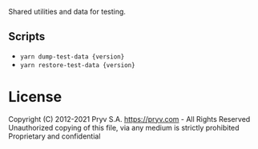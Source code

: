 Shared utilities and data for testing.

## Scripts

- `yarn dump-test-data {version}`
- `yarn restore-test-data {version}`



# License
Copyright (C) 2012-2021 Pryv S.A. https://pryv.com - All Rights Reserved
Unauthorized copying of this file, via any medium is strictly prohibited
Proprietary and confidential